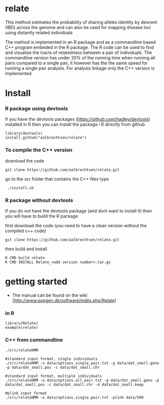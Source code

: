 # relate
This method estimates the probability of sharing alleles identity by descent (IBD) across the genome and can also be used for mapping disease loci using distantly related individuals

The method is implemented in an R package and as a commandline based C++ program embeded in the R package. The R code can be used to find and visualize the tracts of relatedness between a pair of individuals. The commandline version has under 20% of the running time when running all pairs compared to a single pair, it however has the the same speed for running a single pair analysis. For analysis linkage only the C++ version is implemented.



# Install
### R package using devtools

If you have the devtools packages (https://github.com/hadley/devtools) installed in R then you can install the package i R directly from github

```
library(devtools)
install_github("aalbrechtsen/relate")
```

### To compile the C++ version
download the code

```
git clone https://github.com/aalbrechtsen/relate.git
```

go to the scr folder that contains the C++ files 
type 

```
 ./install.sh
 ```

### R package without devtools

If you do not have the devtools package (and dont want to install it) then you will have to build the R package 

first download the code (you need to have a clean version without the compiled c++ code)
```
git clone https://github.com/aalbrechtsen/relate.git
```
then build and install

```
R CMD build relate
R CMD INSTALL Relate_<add version number>.tar.gz
```


# getting started

 * The manual can be found on the wiki [http://www.popgen.dk/software/index.php/Relate]

### in R
```
library(Relate)
example(relate)
```

### C++ from commandline
```
./src/relateHMM

#standard input format, single individuals
./src/relateHMM -o data/options.single.pair.txt -g data/dat_small.geno -p data/dat_small.pos -c data/dat_small.chr 

#standard input format, multiple individuals
./src/relateHMM -o data/options.all.pair.txt -g data/dat_small.geno -p data/dat_small.pos -c data/dat_small.chr -d data/dat_small.keep

#plink input format
./src/relateHMM -o data/options.single.pair.txt -plink data/500

```
 


